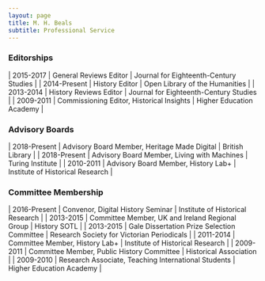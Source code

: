 ```yaml
---
layout: page
title: M. H. Beals
subtitle: Professional Service
---
```


### Editorships

| 2015-2017    | General Reviews Editor | Journal for Eighteenth-Century Studies |
| 2014-Present | History Editor         | Open Library of the Humanities         |
| 2013-2014    | History Reviews Editor | Journal for Eighteenth-Century Studies |
| 2009-2011    | Commissioning Editor, Historical Insights   |  Higher Education Academy        |

### Advisory Boards

| 2018-Present | Advisory Board Member, Heritage Made Digital | British Library         |
| 2018-Present | Advisory Board Member, Living with Machines | Turing Institute         |
| 2010-2011    | Advisory Board Member, History Lab+ | Institute of Historical Research |

### Committee Membership

| 2016-Present | Convenor, Digital History Seminar | Institute of Historical Research                  |
| 2013-2015    | Committee Member, UK and Ireland Regional Group                            | History SOTL                   |
| 2013-2015    | Gale Dissertation Prize Selection Committee | Research Society for Victorian Periodicals     |
| 2011-2014    | Committee Member, History Lab+           |  Institute of Historical Research |
| 2009-2011    | Committee Member, Public History Committee         |  Historical Association                |
| 2009-2010    | Research Associate, Teaching International Students     | Higher Education Academy          |
